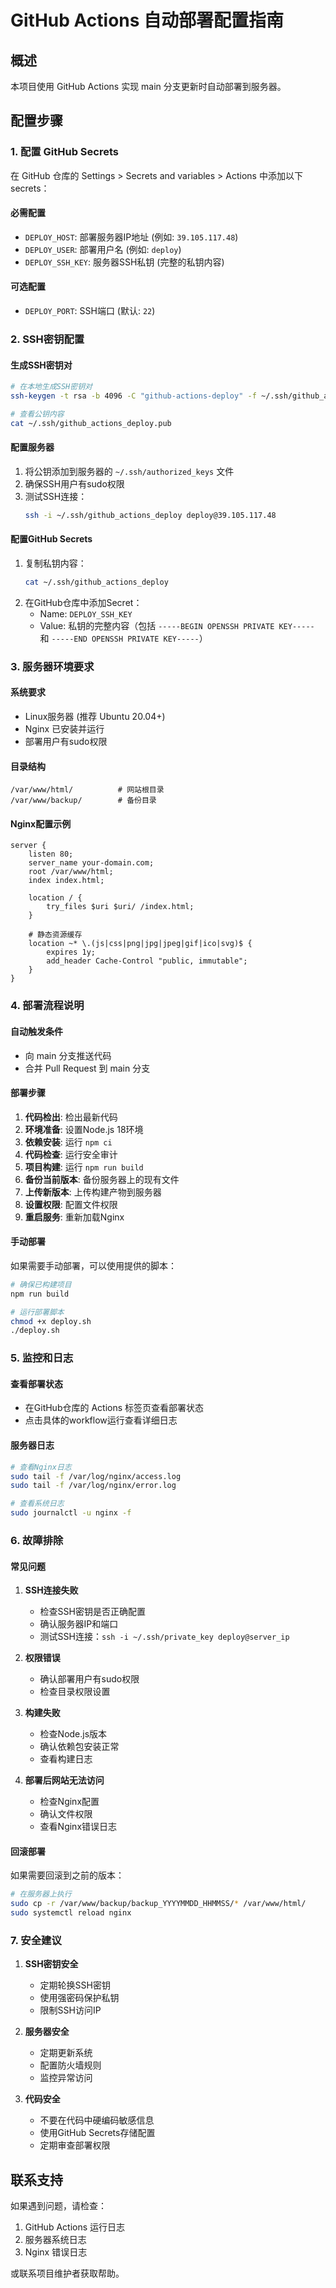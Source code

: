 # GitHub Actions 自动部署配置指南

## 概述
本项目使用 GitHub Actions 实现 main 分支更新时自动部署到服务器。

## 配置步骤

### 1. 配置 GitHub Secrets
在 GitHub 仓库的 Settings > Secrets and variables > Actions 中添加以下 secrets：

#### 必需配置
- `DEPLOY_HOST`: 部署服务器IP地址 (例如: `39.105.117.48`)
- `DEPLOY_USER`: 部署用户名 (例如: `deploy`)
- `DEPLOY_SSH_KEY`: 服务器SSH私钥 (完整的私钥内容)

#### 可选配置
- `DEPLOY_PORT`: SSH端口 (默认: `22`)

### 2. SSH密钥配置

#### 生成SSH密钥对
```bash
# 在本地生成SSH密钥对
ssh-keygen -t rsa -b 4096 -C "github-actions-deploy" -f ~/.ssh/github_actions_deploy

# 查看公钥内容
cat ~/.ssh/github_actions_deploy.pub
```

#### 配置服务器
1. 将公钥添加到服务器的 `~/.ssh/authorized_keys` 文件
2. 确保SSH用户有sudo权限
3. 测试SSH连接：
   ```bash
   ssh -i ~/.ssh/github_actions_deploy deploy@39.105.117.48
   ```

#### 配置GitHub Secrets
1. 复制私钥内容：
   ```bash
   cat ~/.ssh/github_actions_deploy
   ```
2. 在GitHub仓库中添加Secret：
   - Name: `DEPLOY_SSH_KEY`
   - Value: 私钥的完整内容（包括 `-----BEGIN OPENSSH PRIVATE KEY-----` 和 `-----END OPENSSH PRIVATE KEY-----`）

### 3. 服务器环境要求

#### 系统要求
- Linux服务器 (推荐 Ubuntu 20.04+)
- Nginx 已安装并运行
- 部署用户有sudo权限

#### 目录结构
```
/var/www/html/          # 网站根目录
/var/www/backup/        # 备份目录
```

#### Nginx配置示例
```nginx
server {
    listen 80;
    server_name your-domain.com;
    root /var/www/html;
    index index.html;

    location / {
        try_files $uri $uri/ /index.html;
    }

    # 静态资源缓存
    location ~* \.(js|css|png|jpg|jpeg|gif|ico|svg)$ {
        expires 1y;
        add_header Cache-Control "public, immutable";
    }
}
```

### 4. 部署流程说明

#### 自动触发条件
- 向 main 分支推送代码
- 合并 Pull Request 到 main 分支

#### 部署步骤
1. **代码检出**: 检出最新代码
2. **环境准备**: 设置Node.js 18环境
3. **依赖安装**: 运行 `npm ci`
4. **代码检查**: 运行安全审计
5. **项目构建**: 运行 `npm run build`
6. **备份当前版本**: 备份服务器上的现有文件
7. **上传新版本**: 上传构建产物到服务器
8. **设置权限**: 配置文件权限
9. **重启服务**: 重新加载Nginx

#### 手动部署
如果需要手动部署，可以使用提供的脚本：
```bash
# 确保已构建项目
npm run build

# 运行部署脚本
chmod +x deploy.sh
./deploy.sh
```

### 5. 监控和日志

#### 查看部署状态
- 在GitHub仓库的 Actions 标签页查看部署状态
- 点击具体的workflow运行查看详细日志

#### 服务器日志
```bash
# 查看Nginx日志
sudo tail -f /var/log/nginx/access.log
sudo tail -f /var/log/nginx/error.log

# 查看系统日志
sudo journalctl -u nginx -f
```

### 6. 故障排除

#### 常见问题

1. **SSH连接失败**
   - 检查SSH密钥是否正确配置
   - 确认服务器IP和端口
   - 测试SSH连接：`ssh -i ~/.ssh/private_key deploy@server_ip`

2. **权限错误**
   - 确认部署用户有sudo权限
   - 检查目录权限设置

3. **构建失败**
   - 检查Node.js版本
   - 确认依赖包安装正常
   - 查看构建日志

4. **部署后网站无法访问**
   - 检查Nginx配置
   - 确认文件权限
   - 查看Nginx错误日志

#### 回滚部署
如果需要回滚到之前的版本：
```bash
# 在服务器上执行
sudo cp -r /var/www/backup/backup_YYYYMMDD_HHMMSS/* /var/www/html/
sudo systemctl reload nginx
```

### 7. 安全建议

1. **SSH密钥安全**
   - 定期轮换SSH密钥
   - 使用强密码保护私钥
   - 限制SSH访问IP

2. **服务器安全**
   - 定期更新系统
   - 配置防火墙规则
   - 监控异常访问

3. **代码安全**
   - 不要在代码中硬编码敏感信息
   - 使用GitHub Secrets存储配置
   - 定期审查部署权限

## 联系支持
如果遇到问题，请检查：
1. GitHub Actions 运行日志
2. 服务器系统日志
3. Nginx 错误日志

或联系项目维护者获取帮助。

